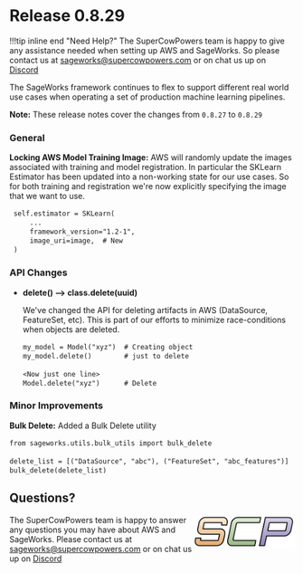 # Release 0.8.29

!!!tip inline end "Need Help?"
    The SuperCowPowers team is happy to give any assistance needed when setting up AWS and SageWorks. So please contact us at [sageworks@supercowpowers.com](mailto:sageworks@supercowpowers.com) or on chat us up on [Discord](https://discord.gg/WHAJuz8sw8) 

The SageWorks framework continues to flex to support different real world use cases when operating a set of production machine learning pipelines.

**Note:** These release notes cover the changes from `0.8.27` to `0.8.29`


### General
**Locking AWS Model Training Image:** AWS will randomly update the images associated with training and model registration. In particular the SKLearn Estimator has been updated into a non-working state for our use cases. So for both training and registration we're now explicitly specifying the image that we want to use.

   ```
    self.estimator = SKLearn(
        ...
        framework_version="1.2-1",
        image_uri=image,  # New
    )
   ```


### API Changes

- **delete() --> class.delete(uuid)**
    
    We've changed the API for deleting artifacts in AWS (DataSource, FeatureSet, etc). This is part of our efforts to minimize race-conditions when objects are deleted. 
    
    ```
    my_model = Model("xyz")  # Creating object
    my_model.delete()        # just to delete
    
    <Now just one line>
    Model.delete("xyz")      # Delete
    ```
	
### Minor Improvements
**Bulk Delete:**
Added a Bulk Delete utility

```
from sageworks.utils.bulk_utils import bulk_delete

delete_list = [("DataSource", "abc"), ("FeatureSet", "abc_features")]
bulk_delete(delete_list)
```

## Questions?
<img align="right" src="../../images/scp.png" width="180">

The SuperCowPowers team is happy to answer any questions you may have about AWS and SageWorks. Please contact us at [sageworks@supercowpowers.com](mailto:sageworks@supercowpowers.com) or on chat us up on [Discord](https://discord.gg/WHAJuz8sw8) 


